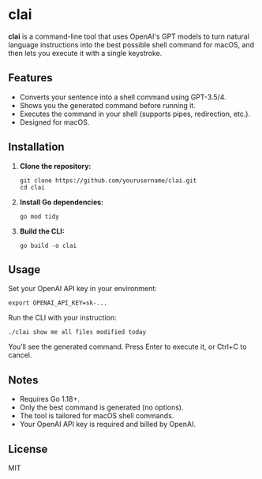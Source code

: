 # clai

**clai** is a command-line tool that uses OpenAI's GPT models to turn natural language instructions into the best possible shell command for macOS, and then lets you execute it with a single keystroke.

## Features

- Converts your sentence into a shell command using GPT-3.5/4.
- Shows you the generated command before running it.
- Executes the command in your shell (supports pipes, redirection, etc.).
- Designed for macOS.

## Installation

1. **Clone the repository:**
   ```
   git clone https://github.com/yourusername/clai.git
   cd clai
   ```

2. **Install Go dependencies:**
   ```
   go mod tidy
   ```

3. **Build the CLI:**
   ```
   go build -o clai
   ```

## Usage

Set your OpenAI API key in your environment:
```
export OPENAI_API_KEY=sk-...
```

Run the CLI with your instruction:
```
./clai show me all files modified today
```

You’ll see the generated command. Press Enter to execute it, or Ctrl+C to cancel.

## Notes

- Requires Go 1.18+.
- Only the best command is generated (no options).
- The tool is tailored for macOS shell commands.
- Your OpenAI API key is required and billed by OpenAI.

## License

MIT